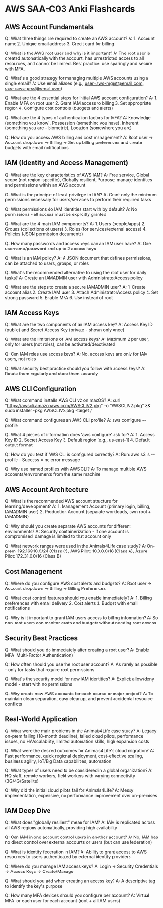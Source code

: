 # AWS SAA-C03 Anki Flashcards

## AWS Account Fundamentals

Q: What three things are required to create an AWS account?
A: 1. Account name 2. Unique email address 3. Credit card for billing

Q: What is the AWS root user and why is it important?
A: The root user is created automatically with the account, has unrestricted access to all resources, and cannot be limited. Best practice: use sparingly and secure with MFA.

Q: What's a good strategy for managing multiple AWS accounts using a single email?
A: Use email aliases (e.g., user+aws-mgmt@email.com, user+aws-prod@email.com)

Q: What are the 4 essential steps for initial AWS account configuration?
A: 1. Enable MFA on root user 2. Grant IAM access to billing 3. Set appropriate region 4. Configure cost controls (budgets and alerts)

Q: What are the 4 types of authentication factors for MFA?
A: Knowledge (something you know), Possession (something you have), Inherent (something you are - biometric), Location (somewhere you are)

Q: How do you access AWS billing and cost management?
A: Root user → Account dropdown → Billing → Set up billing preferences and create budgets with email notifications

## IAM (Identity and Access Management)

Q: What are the key characteristics of AWS IAM?
A: Free service, Global scope (not region-specific), Globally resilient, Purpose: manage identities and permissions within an AWS account

Q: What is the principle of least privilege in IAM?
A: Grant only the minimum permissions necessary for users/services to perform their required tasks

Q: What permissions do IAM identities start with by default?
A: No permissions - all access must be explicitly granted

Q: What are the 4 main IAM components?
A: 1. Users (people/apps) 2. Groups (collections of users) 3. Roles (for services/external access) 4. Policies (JSON permission documents)

Q: How many passwords and access keys can an IAM user have?
A: One username/password and up to 2 access keys

Q: What is an IAM policy?
A: A JSON document that defines permissions, can be attached to users, groups, or roles

Q: What's the recommended alternative to using the root user for daily tasks?
A: Create an IAMADMIN user with AdministratorAccess policy

Q: What are the steps to create a secure IAMADMIN user?
A: 1. Create account alias 2. Create IAM user 3. Attach AdministratorAccess policy 4. Set strong password 5. Enable MFA 6. Use instead of root

## IAM Access Keys

Q: What are the two components of an IAM access key?
A: Access Key ID (public) and Secret Access Key (private - shown only once)

Q: What are the limitations of IAM access keys?
A: Maximum 2 per user, only for users (not roles), can be activated/deactivated

Q: Can IAM roles use access keys?
A: No, access keys are only for IAM users, not roles

Q: What security best practice should you follow with access keys?
A: Rotate them regularly and store them securely

## AWS CLI Configuration

Q: What command installs AWS CLI v2 on macOS?
A: curl "https://awscli.amazonaws.com/AWSCLIV2.pkg" -o "AWSCLIV2.pkg" && sudo installer -pkg AWSCLIV2.pkg -target /

Q: What command configures an AWS CLI profile?
A: aws configure --profile <profile-name>

Q: What 4 pieces of information does 'aws configure' ask for?
A: 1. Access Key ID 2. Secret Access Key 3. Default region (e.g., us-east-1) 4. Default output format

Q: How do you test if AWS CLI is configured correctly?
A: Run: aws s3 ls --profile <profile-name> - Success = no error message

Q: Why use named profiles with AWS CLI?
A: To manage multiple AWS accounts/environments from the same machine

## AWS Account Architecture

Q: What is the recommended AWS account structure for learning/development?
A: 1. Management Account (primary login, billing, IAMADMIN user) 2. Production Account (separate workloads, own root + IAMADMIN)

Q: Why should you create separate AWS accounts for different environments?
A: Security containerization - if one account is compromised, damage is limited to that account only

Q: What network ranges were used in the Animals4Life case study?
A: On-prem: 192.168.10.0/24 (Class C), AWS Pilot: 10.0.0.0/16 (Class A), Azure Pilot: 172.31.0.0/16 (Class B)

## Cost Management

Q: Where do you configure AWS cost alerts and budgets?
A: Root user → Account dropdown → Billing → Billing Preferences

Q: What cost control features should you enable immediately?
A: 1. Billing preferences with email delivery 2. Cost alerts 3. Budget with email notifications

Q: Why is it important to grant IAM users access to billing information?
A: So non-root users can monitor costs and budgets without needing root access

## Security Best Practices

Q: What should you do immediately after creating a root user?
A: Enable MFA (Multi-Factor Authentication)

Q: How often should you use the root user account?
A: As rarely as possible - only for tasks that require root permissions

Q: What's the security model for new IAM identities?
A: Explicit allow/deny model - start with no permissions

Q: Why create new AWS accounts for each course or major project?
A: To maintain clean separation, easy cleanup, and prevent accidental resource conflicts

## Real-World Application

Q: What were the main problems in the Animals4Life case study?
A: Legacy on-prem failing (18-month deadline), failed cloud pilots, performance issues, no HA/scalability, limited automation skills, high expansion costs

Q: What were the desired outcomes for Animals4Life's cloud migration?
A: Fast performance, quick regional deployment, cost-effective scaling, business agility, IoT/Big Data capabilities, automation

Q: What types of users need to be considered in a global organization?
A: HQ staff, remote workers, field workers with varying connectivity (3G/4G/Satellite)

Q: Why did the initial cloud pilots fail for Animals4Life?
A: Messy implementation, expensive, no performance improvement over on-premises

## IAM Deep Dive

Q: What does "globally resilient" mean for IAM?
A: IAM is replicated across all AWS regions automatically, providing high availability

Q: Can IAM in one account control users in another account?
A: No, IAM has no direct control over external accounts or users (but can use federation)

Q: What is identity federation in IAM?
A: Ability to grant access to AWS resources to users authenticated by external identity providers

Q: Where do you manage IAM access keys?
A: Login → Security Credentials → Access Keys → Create/Manage

Q: What should you add when creating an access key?
A: A descriptive tag to identify the key's purpose

Q: How many MFA devices should you configure per account?
A: Virtual MFA for each user for each account (root + all IAM users)